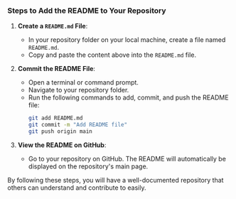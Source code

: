 
### Steps to Add the README to Your Repository

1. **Create a `README.md` File**:
   - In your repository folder on your local machine, create a file named `README.md`.
   - Copy and paste the content above into the `README.md` file.

2. **Commit the README File**:
   - Open a terminal or command prompt.
   - Navigate to your repository folder.
   - Run the following commands to add, commit, and push the README file:
     ```bash
     git add README.md
     git commit -m "Add README file"
     git push origin main
     ```

3. **View the README on GitHub**:
   - Go to your repository on GitHub. The README will automatically be displayed on the repository's main page.

By following these steps, you will have a well-documented repository that others can understand and contribute to easily.
